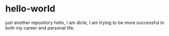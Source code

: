 # hello-world
just another repository
hello, I am dicle, I am trying to be more successful in both my career and personal life.
